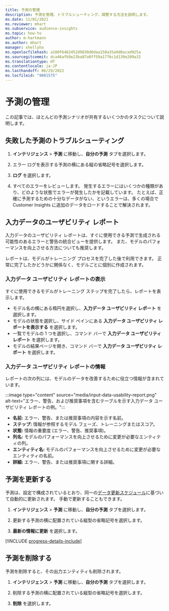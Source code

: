 ```yaml
---
title: 予測の管理
description: 予測を管理、トラブルシューティング、調整する方法を説明します。
ms.date: 11/01/2021
ms.reviewer: mhart
ms.subservice: audience-insights
ms.topic: how-to
author: m-hartmann
ms.author: mhart
manager: shellyha
ms.openlocfilehash: a180f6462452d9830d0daa150a35a9d0acad925a
ms.sourcegitcommit: dca46afb9e23ba87a0ff59a1776c1d139e209a32
ms.translationtype: HT
ms.contentlocale: ja-JP
ms.lasthandoff: 06/29/2022
ms.locfileid: "9081575"
---
```

# <a name="manage-predictions"></a>予測の管理

この記事では、ほとんどの予測シナリオが共有するいくつかのタスクについて説明します。

## <a name="troubleshoot-a-failed-prediction"></a>失敗した予測のトラブルシューティング

1. **インテリジェンス** > **予測** に移動し、**自分の予測** タブを選択します。

1. エラー ログを表示する予測の横にある縦の省略記号を選択します。

1. **ログ** を選択します。

1. すべてのエラーをレビューします。 発生するエラーにはいくつかの種類があり、どのような状態でエラーが発生したかを記載しています。 たとえば、正確に予測するための十分なデータがない、というエラーは、多くの場合で Customer Insights に追加のデータをロードすることで解決されます。

## <a name="input-data-usability-report"></a>入力データのユーザビリティ レポート

入力データのユーザビリティ レポートは、すぐに使用できる予測で生成される可能性のあるエラーと警告の統合ビューを提供します。 また、モデルのパフォーマンスを向上させる方法についても推奨します。

レポートは、モデルがトレーニング プロセスを完了した後で利用できます。 正常に完了したかどうかに関係なく、モデルごとに個別に作成されます。

### <a name="view-the-input-data-usability-report"></a>入力データ ユーザビリティ レポートの表示

すぐに使用できるモデルがトレーニング ステップを完了したら、レポートを表示します。
- モデル名の横にある楕円を選択し、**入力データ ユーザビリティ レポート** を選択します。
- モデルの状態を選択し、サイド ペインにある **入力データ ユーザビリティ レポートを表示する** を選択します。
- 一覧でモデルの 1 つを選択し、コマンド バーで **入力データ ユーザビリティ レポート** を選択します。
- モデルの結果ページを開き、コマンド バーで **入力データ ユーザビリティ レポート** を選択します。

### <a name="information-in-the-input-data-usability-report"></a>入力データ ユーザビリティ レポートの情報

レポートの次の列には、モデルのデータを改善するために役立つ情報が含まれています。

:::image type="content" source="media/input-data-usability-report.png" alt-text="エラー、警告、および推奨事項を含むテーブルを示す入力データ ユーザビリティ レポートの例。":::

- **名前:** エラー、警告、または推奨事項の内容を示す名前。
- **ステップ:** 情報が参照するモデル フェーズ、トレーニングまたはスコア。
- **状態:** 情報の重要度 (エラー、警告、推奨事項)。
- **列名:** モデルのパフォーマンスを向上させるために変更が必要なエンティティの列。
- **エンティティ名:** モデルのパフォーマンスを向上させるために変更が必要なエンティティの名前。
- **詳細:** エラー、警告、または推奨事項に関する詳細。

## <a name="refresh-a-prediction"></a>予測を更新する

予測は、設定で構成されているとおり、同一の[データ更新スケジュール](system.md#schedule-tab)に基づいて自動的に更新されます。 手動で更新することもできます。

1. **インテリジェンス** > **予測** に移動し、**自分の予測** タブを選択します。

1. 更新する予測の横に配置されている縦型の省略記号を選択します。

1. **最新の情報に更新** を選択します。

[!INCLUDE [progress-details-include](includes/progress-details-pane.md)]

## <a name="delete-a-prediction"></a>予測を削除する

予測を削除すると、その出力エンティティも削除されます。

1. **インテリジェンス** > **予測** に移動し、**自分の予測** タブを選択します。

1. 削除する予測の横に配置されている縦型の省略記号を選択します。

1. **削除** を選択します。
